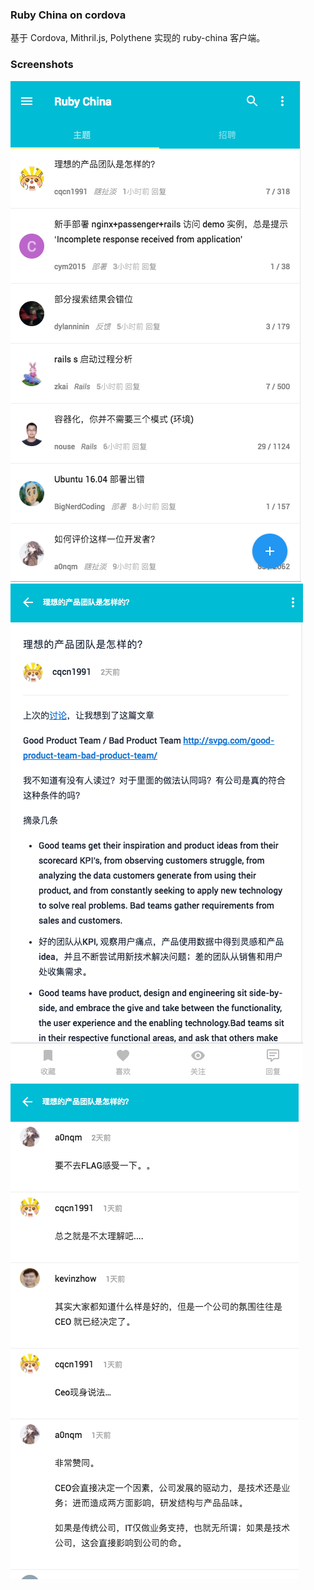 ### Ruby China on cordova

基于 Cordova, Mithril.js, Polythene 实现的 ruby-china 客户端。

### Screenshots

![](https://github.com/aiasfina/ruby-china-cordova/blob/master/screenshots/1.png?raw=true)
![](https://github.com/aiasfina/ruby-china-cordova/blob/master/screenshots/2.png?raw=true)
![](https://github.com/aiasfina/ruby-china-cordova/blob/master/screenshots/3.png?raw=true)
